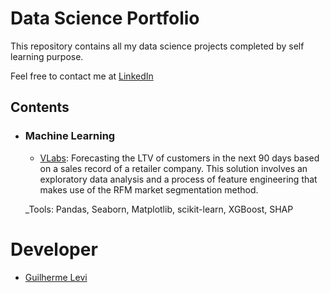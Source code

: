# Data Science Portfolio

This repository contains all my data science projects completed by self learning purpose.

Feel free to contact me at [LinkedIn](https://www.linkedin.com/in/guilherme-levi-b78570205/)

## Contents

- ### Machine Learning

    - [VLabs](https://github.com/glev1/portfolio/blob/main/VLABS/VLabs_Final.ipynb): Forecasting the LTV of customers in the next 90 days based on a sales record of a retailer company. This solution involves an exploratory data analysis and a process of feature engineering that makes use of the RFM market segmentation method.

  _Tools: Pandas, Seaborn, Matplotlib, scikit-learn, XGBoost, SHAP


# Developer
- [Guilherme Levi](https://www.linkedin.com/in/guilherme-levi-b78570205/)
